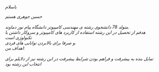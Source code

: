 <I COCTYPE html>
<html dir=rtl" lang="fa">
<head>
<meta chaset="utf-8>
<title>صفحه ی فارسی راست چین می باشد</title>
</head>
<body>
<div dir="rlt>
باسلام
<br>

حسین جوهری هستم 
<br>
<br>
متولد 78 دانشجوی رشته ی مهندسی کامپیوتر دانشگاه پیام نور دماوند.
<br>
هدفم از تحصیل در این رشته استفاده از کاربرد های کامپیوتر و سروکار داشتن با تکنولوژی است
<br>
 و صرفا برای بالابردن توانایی های فردی.
<br>
اهداف من:
<br>
<br>
 تمایل بنده به پیشرفت و فراهم بودن شرایط پیشرفت در این رشته نیز از دلایلم برای انتخاب این رشته بود
</div>
</body>
</html>
